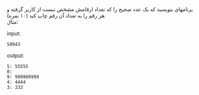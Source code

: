 برنامهاي بنويسيد كه یک عدد صحيح را که تعداد ارقامش مشخص نيست از کاربر گرفته و هر رقم را به تعداد آن رقم چاپ کند (١٠ نمره).  
مثال:  

input:
```
50943
```


output:
```
5: 55555
0:
9: 999999999
4: 4444
3: 333
```